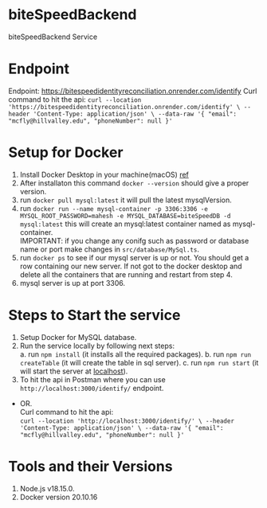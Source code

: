 # biteSpeedBackend

biteSpeedBackend Service

# Endpoint
Endpoint: https://bitespeedidentityreconciliation.onrender.com/identify
Curl command to hit the api: `curl --location 'https://bitespeedidentityreconciliation.onrender.com/identify' \
--header 'Content-Type: application/json' \
--data-raw '{
    "email": "mcfly@hillvalley.edu",
    "phoneNumber": null
}'`

# Setup for Docker

1. Install Docker Desktop in your machine(macOS) [ref](https://docs.docker.com/desktop/install/mac-install/)
2. After installaton this command `docker --version` should give a proper version.
3. run `docker pull mysql:latest` it will pull the latest mysqlVersion.
4. run `docker run --name mysql-container -p 3306:3306 -e MYSQL_ROOT_PASSWORD=mahesh -e MYSQL_DATABASE=biteSpeedDB -d mysql:latest` this will create an mysql:latest container named as mysql-container.  
IMPORTANT: if you change any conifg such as password or database name or port make changes in `src/database/MySql.ts`.
5. run `docker ps` to see if our mysql server is up or not. You should get a row containing our new server. If not got to the docker desktop and delete all the containers that are running and restart from step 4.
6. mysql server is up at port 3306.

# Steps to Start the service

1. Setup Docker for MySQL database.
2. Run the service locally by following next steps:  
   a. run `npm install` (it installs all the required packages). 
   b. run `npm run createTable` (it will create the table in sql server). 
   c. run `npm run start` (it will start the server at [localhost](http://localhost:3000/)). 
3. To hit the api in Postman where you can use `http://localhost:3000/identify/` endpoint.  
  - OR.   
    Curl command to hit the api:  
    `curl --location 'http://localhost:3000/identify/' \
--header 'Content-Type: application/json' \
--data-raw '{
	"email": "mcfly@hillvalley.edu",
	"phoneNumber": null
}'`

# Tools and their Versions

1. Node.js v18.15.0.
2. Docker version 20.10.16
